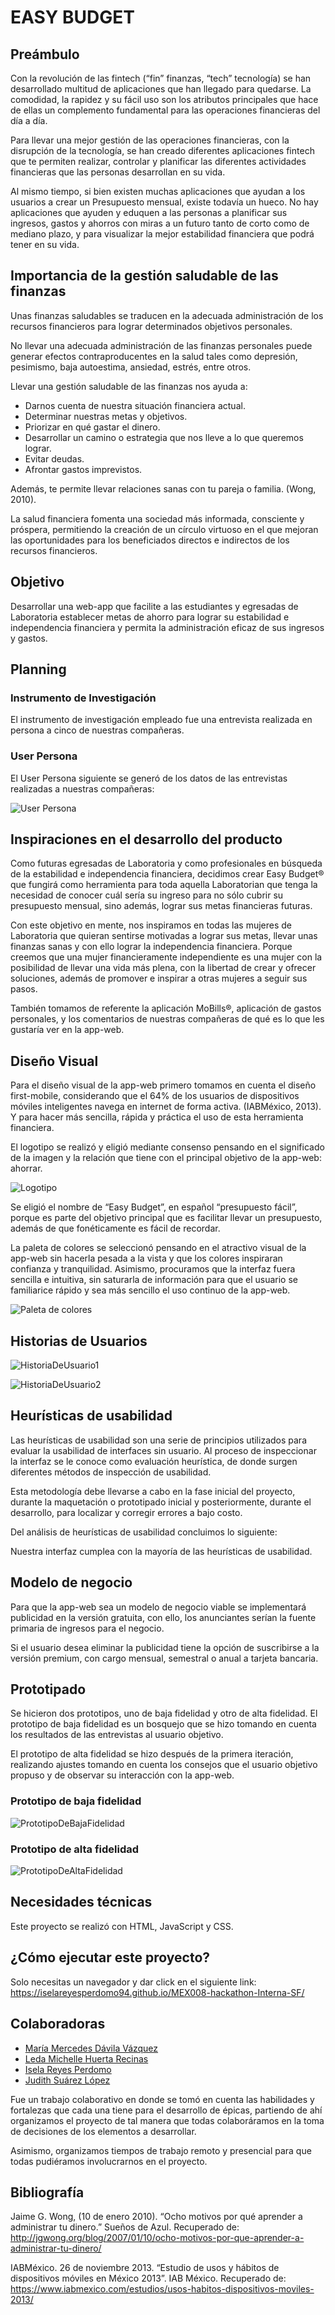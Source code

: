 # EASY BUDGET


## Preámbulo

Con la revolución de las fintech (“fin” finanzas, “tech” tecnología) se han desarrollado multitud de aplicaciones que han llegado para quedarse. La comodidad, la rapidez y su fácil uso son los atributos principales que hace de ellas un complemento fundamental para las operaciones financieras del día a día.

Para llevar una mejor gestión de las operaciones financieras, con la disrupción de la tecnología, se han creado diferentes aplicaciones fintech que te permiten realizar, controlar y planificar las diferentes actividades financieras que las personas desarrollan en su vida.

Al mismo tiempo, si bien existen muchas aplicaciones que ayudan a los usuarios a crear un Presupuesto mensual, existe todavía un hueco. No hay aplicaciones que ayuden y eduquen a las personas a planificar sus ingresos, gastos y ahorros con miras a un futuro tanto de corto como de mediano plazo, y para visualizar la mejor estabilidad financiera que podrá tener en su vida.

## Importancia de la gestión saludable de las finanzas

Unas finanzas saludables se traducen en la adecuada administración de los recursos financieros para lograr determinados objetivos personales.

No llevar una adecuada administración de las finanzas personales puede generar efectos contraproducentes en la salud tales como depresión, pesimismo, baja autoestima, ansiedad, estrés, entre otros.

Llevar una gestión saludable de las finanzas nos ayuda a:

- Darnos cuenta de nuestra situación financiera actual.
- Determinar nuestras metas y objetivos.
- Priorizar en qué gastar el dinero.
- Desarrollar un camino o estrategia que nos lleve a lo que queremos lograr.
- Evitar deudas.
- Afrontar gastos imprevistos. 

Además, te permite llevar relaciones sanas con tu pareja o familia. (Wong, 2010).  

La salud financiera fomenta una sociedad más informada, consciente y próspera, permitiendo la creación de un círculo virtuoso en el que mejoran las oportunidades para los beneficiados directos e indirectos de los recursos financieros.

## Objetivo

Desarrollar una web-app que facilite a las estudiantes y egresadas de Laboratoria establecer metas de ahorro para lograr su estabilidad e independencia financiera y permita la administración eficaz de sus ingresos y gastos.

## Planning

### Instrumento de Investigación

El instrumento de investigación empleado fue una entrevista realizada en persona a cinco de nuestras compañeras.

### User Persona

El User Persona siguiente se generó de los datos de las entrevistas realizadas a nuestras compañeras:

![User Persona](img/UserPersona.png)

## Inspiraciones en el desarrollo del producto

Como futuras egresadas de Laboratoria y como profesionales en búsqueda de la estabilidad e independencia financiera, decidimos crear Easy Budget® que fungirá como herramienta para toda aquella Laboratorian que tenga la necesidad de conocer cuál sería su ingreso para no sólo cubrir su presupuesto mensual, sino además, lograr sus metas financieras futuras. 

Con este objetivo en mente, nos inspiramos en todas las mujeres de Laboratoria que quieran sentirse motivadas a lograr sus metas, llevar unas finanzas sanas y con ello lograr la independencia financiera. Porque creemos que una mujer financieramente independiente es una mujer con la posibilidad de llevar una vida más plena, con la libertad de crear y ofrecer soluciones, además de promover e inspirar a otras mujeres a seguir sus pasos.

También tomamos de referente la aplicación MoBills®, aplicación de gastos personales, y los comentarios de nuestras compañeras de qué es lo que les gustaría ver en la app-web.


## Diseño Visual

Para el diseño visual de la app-web primero tomamos en cuenta el diseño first-mobile, considerando que el 64% de los usuarios de dispositivos móviles inteligentes navega en internet de forma activa. (IABMéxico, 2013). Y para hacer más sencilla, rápida y práctica el uso de esta herramienta financiera.

El logotipo se realizó y eligió mediante consenso pensando en el significado de la imagen y la relación que tiene con el principal objetivo de la app-web: ahorrar. 

![Logotipo](img/easy-budget.png)

Se eligió el nombre de “Easy Budget”, en español “presupuesto fácil”, porque es parte del objetivo principal que es facilitar llevar un presupuesto, además de que fonéticamente es fácil de recordar.

La paleta de colores se seleccionó pensando en el atractivo visual de la app-web sin hacerla pesada a la vista y que los colores inspiraran confianza y tranquilidad. Asimismo, procuramos que la interfaz fuera sencilla e intuitiva, sin saturarla de información para que el usuario se familiarice rápido y sea más sencillo el uso continuo de la app-web.

![Paleta de colores](img/PaletaDeColores.png)


## Historias de Usuarios

![HistoriaDeUsuario1](img/HistoriaDeUsuario1.png)



![HistoriaDeUsuario2](img/HistoriaDeUsuario2.png)


## Heurísticas de usabilidad

Las heurísticas de usabilidad son una serie de principios utilizados para evaluar la usabilidad de interfaces sin usuario. Al proceso de inspeccionar la interfaz se le conoce como evaluación heurística, de donde surgen diferentes métodos de inspección de usabilidad. 

Esta metodología debe llevarse a cabo en la fase inicial del proyecto, durante la maquetación o prototipado inicial y posteriormente, durante  el desarrollo, para localizar y corregir errores a bajo costo.

Del análisis de heurísticas de usabilidad concluimos lo siguiente:

Nuestra interfaz cumplea con la mayoría de las heurísticas de usabilidad.


## Modelo de negocio

Para que la app-web sea un modelo de negocio viable se implementará publicidad en la versión gratuita, con ello, los anunciantes serían la fuente primaria de ingresos para el negocio. 

Si el usuario desea eliminar la publicidad tiene la opción de suscribirse a la versión premium, con cargo mensual, semestral o anual a tarjeta bancaria.


## Prototipado

Se hicieron dos prototipos, uno de baja fidelidad y otro de alta fidelidad. El prototipo de baja fidelidad es un bosquejo que se hizo tomando en cuenta los resultados de las entrevistas al usuario objetivo.

El prototipo de alta fidelidad se hizo después de la primera iteración, realizando ajustes tomando en cuenta los consejos que el usuario objetivo propuso y de observar su interacción con la app-web.


### Prototipo de baja fidelidad

![PrototipoDeBajaFidelidad](img/PrototipoBajaFidelidad.png)

### Prototipo de alta fidelidad

![PrototipoDeAltaFidelidad](img/PrototipoAltaFidelidad.png)

## Necesidades técnicas

Este proyecto se realizó con HTML, JavaScript y CSS.

## ¿Cómo ejecutar este proyecto?

Solo necesitas un navegador y dar click en el siguiente link: https://iselareyesperdomo94.github.io/MEX008-hackathon-Interna-SF/

## Colaboradoras

- [María Mercedes Dávila Vázquez](https://github.com/MercedesDavila) 
- [Leda Michelle Huerta Recinas](https://github.com/LedaHuerta)
- [Isela Reyes Perdomo](https://github.com/IselaReyesPerdomo94) 
- [Judith Suárez López](https://github.com/JudSL)

Fue un trabajo colaborativo en donde se tomó en cuenta las  habilidades y fortalezas que cada una tiene para el desarrollo de épicas, partiendo de ahí organizamos el proyecto de tal manera que todas colaboráramos en la toma de decisiones de los elementos a desarrollar. 

Asimismo, organizamos tiempos de trabajo remoto y presencial para que todas pudiéramos involucrarnos en el proyecto.

## Bibliografía

Jaime G. Wong, (10 de enero 2010).  “Ocho motivos por qué aprender a administrar tu dinero.” Sueños de Azul. Recuperado de: http://jgwong.org/blog/2007/01/10/ocho-motivos-por-que-aprender-a-administrar-tu-dinero/

IABMéxico. 26 de noviembre 2013. “Estudio de usos y hábitos de dispositivos móviles en México 2013”.  IAB México. Recuperado de: https://www.iabmexico.com/estudios/usos-habitos-dispositivos-moviles-2013/
